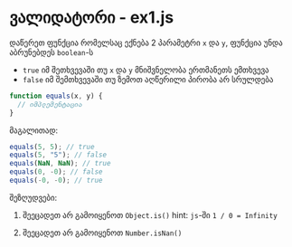 # ვალიდატორი - ex1.js

დაწერეთ ფუნქცია რომელსაც ექნება 2 პარამეტრი `x` და `y`, ფუნქცია უნდა აბრუნებდეს `boolean`-ს

- `true` იმ შეთხვევაში თუ `x` და `y` მნიშვნელობა ერთმანეთს ემთხვევა
- `false` იმ შემთხვევაში თუ ზემოთ აღწერილი პირობა არ სრულდება

```js
function equals(x, y) {
  // იმპლემენტაცია
}
```

მაგალითად:

```js
equals(5, 5); // true
equals(5, "5"); // false
equals(NaN, NaN); // true
equals(0, -0); // false
equals(-0, -0); // true
```

შეზღუდვები:

1. შეეცადეთ არ გამოიყენოთ `Object.is()`
   hint: `js`-ში `1 / 0 = Infinity`

2. შეეცადეთ არ გამოიყენოთ `Number.isNan()`
